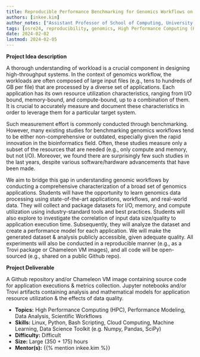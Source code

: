 ```yaml
---
title: Reproducible Performance Benchmarking for Genomics Workflows on HPC Cluster
authors: [inkee.kim]
author_notes: ["Assistant Professor of School of Computing, University of Georgia"]
tags: [osre24, reproducibility, genomics, High Performance Computing (HPC), Performance Modeling, Data Analysis, Scientific Workflows]
date: 2024-02-02
lastmod: 2024-02-05
---
```


**Project Idea description**

A thorough understanding of workload is a crucial component in designing high-throughput systems. In the context of genomics workflow, the workloads are often composed of large input files (e.g., tens to hundreds of GB per file) that are processed by a diverse set of applications. Each application has its own resource utilization characteristics, ranging from I/O bound, memory-bound, and compute-bound, up to a combination of them. It is crucial to accurately measure and document these characteristics in order to leverage them for a particular target system.

Such measurement effort is commonly conducted through benchmarking. However, many existing studies for benchmarking genomics workflows tend to be either non-comprehensive or outdated, especially given the rapid innovation in the bioinformatics field. Often, these studies measure only a subset of the resources that are needed (e.g., only compute and memory, but not I/O). Moreover, we found there are surprisingly few such studies in the last years, despite various software/hardware advancements that have been made.

We aim to bridge this gap in understanding genomic workflows by conducting a comprehensive characterization of a broad set of genomics applications. Students will have the opportunity to learn genomics data processing using state-of-the-art applications, workflows, and real-world data. They will collect and package datasets for I/O, memory, and compute utilization using industry-standard tools and best practices. Students will also explore to investigate the correlation of input data size/quality to application execution time. Subsequently, they will analyze the dataset and create a performance model for each application. We will make the generated dataset & analysis publicly accessible, given adequate quality. All experiments will also be conducted in a reproducible manner (e.g., as a Trovi package or Chameleon VM images), and all code will be open-sourced (e.g., shared on a public Github repo).


**Project Deliverable**

A Github repository and/or Chameleon VM image containing source code for application executions & metrics collection.
Jupyter notebooks and/or Trovi artifacts containing analysis and mathematical models for application resource utilization & the effects of data quality. 


- **Topics:** High Performance Computing (HPC), Performance Modeling, Data Analysis, Scientific Workflows
- **Skills:** Linux, Python, Bash Scripting, Cloud Computing, Machine Learning, Data Science Toolkit (e.g. Numpy, Pandas, SciPy)
- **Difficulty:** Difficult
- **Size:** Large (350 + 175) hours
- **Mentor(s):**  {{% mention inkee.kim %}}
